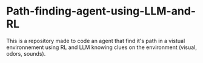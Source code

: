 # Path-finding-agent-using-LLM-and-RL

This is a repository made to code an agent that find it's path in a vistual environnement using RL and LLM knowing clues on the environment (visual, odors, sounds).
